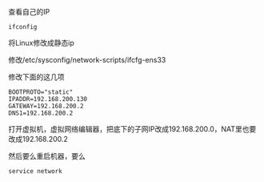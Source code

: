 查看自己的IP

```
ifconfig
```



将Linux修改成静态ip

修改/etc/sysconfig/network-scripts/ifcfg-ens33

修改下面的这几项

```
BOOTPROTO="static"
IPADDR=192.168.200.130
GATEWAY=192.168.200.2
DNS1=192.168.200.2
```

打开虚拟机，虚拟网络编辑器，把底下的子网IP改成192.168.200.0，NAT里也要改成192.168.200.2

然后要么重启机器，要么

```
service network 
```

